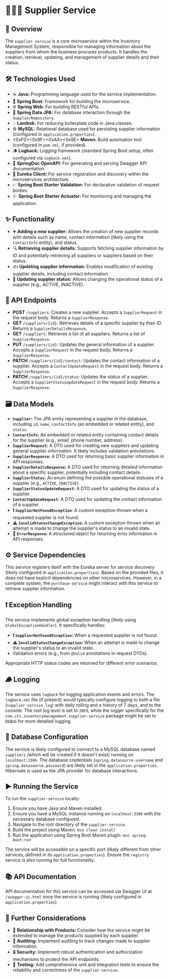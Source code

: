 # 🧑‍🤝‍🧑 Supplier Service

## 📄 Overview

The `supplier-service` is a core microservice within the Inventory Management System, responsible for managing information about the suppliers from whom the business procures products. It handles the creation, retrieval, updating, and management of supplier details and their status.

## 🛠️ Technologies Used

* ☕ **Java:** Programming language used for the service implementation.
* 🚀 **Spring Boot:** Framework for building the microservice.
* 🌐 **Spring Web:** For building RESTful APIs.
* 💾 **Spring Data JPA:** For database interaction through the `SupplierRepository`.
* 💡 **Lombok:** For reducing boilerplate code in Java classes.
* ⚙️ **MySQL:** Relational database used for persisting supplier information (configured in `application.properties`).
* <0xF0><0x9F><0xAA><0x9E> **Maven:** Build automation tool (configured in `pom.xml`, if provided).
* 🪵 **Logback:** Logging framework (standard Spring Boot setup, often configured via `logback.xml`).
* 📄 **SpringDoc OpenAPI:** For generating and serving Swagger API documentation.
* 📡 **Eureka Client:** For service registration and discovery within the microservices architecture.
* ✅ **Spring Boot Starter Validation:** For declarative validation of request bodies.
* 🩺 **Spring Boot Starter Actuator:** For monitoring and managing the application.

## ✨ Functionality

* ➕ **Adding a new supplier:** Allows the creation of new supplier records with details such as name, contact information (likely using the `ContactInfo` entity), and status.
* 🔍 **Retrieving supplier details:** Supports fetching supplier information by ID and potentially retrieving all suppliers or suppliers based on their status.
* ✍️ **Updating supplier information:** Enables modification of existing supplier details, including contact information.
* 🔄 **Updating supplier status:** Allows changing the operational status of a supplier (e.g., ACTIVE, INACTIVE).

## 🔗 API Endpoints

* **POST** `/suppliers`: Creates a new supplier. Accepts a `SupplierRequest` in the request body. Returns a `SupplierResponse`.
* **GET** `/suppliers/{id}`: Retrieves details of a specific supplier by their ID. Returns a `SupplierDetailsResponse`.
* **GET** `/suppliers`: Retrieves a list of all suppliers. Returns a list of `SupplierResponse`.
* **PUT** `/suppliers/{id}`: Updates the general information of a supplier. Accepts a `SupplierRequest` in the request body. Returns a `SupplierResponse`.
* **PATCH** `/suppliers/{id}/contact`: Updates the contact information of a supplier. Accepts a `ContactUpdateRequest` in the request body. Returns a `SupplierResponse`.
* **PATCH** `/suppliers/{id}/status`: Updates the status of a supplier. Accepts a `SupplierStatusUpdateRequest` in the request body. Returns a `SupplierResponse`.

## 🗃️ Data Models

* **`Supplier`:** The JPA entity representing a supplier in the database, including `id`, `name`, `contactInfo` (an embedded or related entity), and `status`.
* **`ContactInfo`:** An embedded or related entity containing contact details for the supplier (e.g., email, phone number, address).
* **`SupplierRequest`:** A DTO used for creating new suppliers and updating general supplier information. It likely includes validation annotations.
* **`SupplierResponse`:** A DTO used for returning basic supplier information in API responses.
* **`SupplierDetailsResponse`:** A DTO used for returning detailed information about a specific supplier, potentially including contact details.
* **`SupplierStatus`:** An enum defining the possible operational statuses of a supplier (e.g., `ACTIVE`, `INACTIVE`).
* **`SupplierStatusUpdateRequest`:** A DTO used for updating the status of a supplier.
* **`ContactUpdateRequest`:** A DTO used for updating the contact information of a supplier.
* **❗ `SupplierNotFoundException`**: A custom exception thrown when a requested supplier is not found.
* **⚠️ `InvalidStatusChangeException`:** A custom exception thrown when an attempt is made to change the supplier's status to an invalid state.
* **🛑 `ErrorResponse`:** A structured object for returning error information in API responses.

## ⚙️ Service Dependencies

This service registers itself with the Eureka server for service discovery (likely configured in `application.properties`). Based on the provided files, it does not have explicit dependencies on other microservices. However, in a complete system, the `purchase-service` might interact with this service to retrieve supplier information.

## ❗ Exception Handling

The service implements global exception handling (likely using `GlobalExceptionHandler`). It specifically handles:

* **❗ `SupplierNotFoundException`:** When a requested supplier is not found.
* **⚠️ `InvalidStatusChangeException`:** When an attempt is made to change the supplier's status to an invalid state.
* Validation errors (e.g., from `@Valid` annotations in request DTOs).

Appropriate HTTP status codes are returned for different error scenarios.

## 🪵 Logging

The service uses `logback` for logging application events and errors. The `logback.xml` file (if present) would typically configure logging to both a file (`supplier-service.log`) with daily rolling and a history of 7 days, and to the console. The root log level is set to `INFO`, while the logger specifically for the `com.cts.inventorymanagement.supplier-service` package might be set to `DEBUG` for more detailed logging.

## 💾 Database Configuration

The service is likely configured to connect to a MySQL database named `suppliers` (which will be created if it doesn't exist) running on `localhost:3306`. The database credentials (`spring.datasource.username` and `spring.datasource.password`) are likely set in the `application.properties`. Hibernate is used as the JPA provider for database interactions.

## ▶️ Running the Service

To run the `supplier-service` locally:

1.  Ensure you have Java and Maven installed.
2.  Ensure you have a MySQL instance running on `localhost:3306` with the necessary database configured.
3.  Navigate to the root directory of the `supplier-service`.
4.  Build the project using Maven: `mvn clean install`
5.  Run the application using Spring Boot Maven plugin: `mvn spring-boot:run`

The service will be accessible on a specific port (likely different from other services, defined in its `application.properties`). Ensure the `registry` service is also running for full functionality.

## 📚 API Documentation

API documentation for this service can be accessed via Swagger UI at `/swagger-ui.html` once the service is running (likely configured in `application.properties`).

## 🤔 Further Considerations

* 🔗 **Relationship with Products:** Consider how the service might be extended to manage the products supplied by each supplier.
* 📝 **Auditing:** Implement auditing to track changes made to supplier information.
* 🔒 **Security:** Implement robust authentication and authorization mechanisms to protect the API endpoints.
* 🧪 **Testing:** Add comprehensive unit and integration tests to ensure the reliability and correctness of the `supplier-service`.
